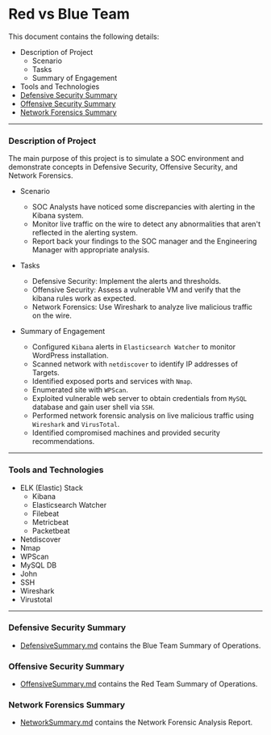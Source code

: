 # Red vs Blue Team

This document contains the following details:
- Description of Project
  - Scenario
  - Tasks
  - Summary of Engagement
- Tools and Technologies
- [Defensive Security Summary](DefensiveSummary.md)
- [Offensive Security Summary](OffensiveSummary.md)
- [Network Forensics Summary](NetworkSummary.md)

---

### Description of Project

The main purpose of this project is to simulate a SOC environment and demonstrate concepts in Defensive Security, Offensive Security, and Network Forensics.

  - Scenario
    - SOC Analysts have noticed some discrepancies with alerting in the Kibana system.
    - Monitor live traffic on the wire to detect any abnormalities that aren't reflected in the alerting system.
    - Report back your findings to the SOC manager and the Engineering Manager with appropriate analysis.

  - Tasks
    - Defensive Security: Implement the alerts and thresholds.
    - Offensive Security: Assess a vulnerable VM and verify that the kibana rules work as expected.
    - Network Forensics: Use Wireshark to analyze live malicious traffic on the wire.

  - Summary of Engagement
    - Configured `Kibana` alerts in `Elasticsearch Watcher` to monitor WordPress installation.
    - Scanned network with `netdiscover` to identify IP addresses of Targets.
    - Identified exposed ports and services with `Nmap`.
    - Enumerated site with `WPScan`.
    - Exploited vulnerable web server to obtain credentials from `MySQL` database and gain user shell via `SSH`.
    - Performed network forensic analysis on live malicious traffic using `Wireshark` and `VirusTotal`.
    - Identified compromised machines and provided security recommendations.

---

### Tools and Technologies

- ELK (Elastic) Stack
  - Kibana
  - Elasticsearch Watcher
  - Filebeat
  - Metricbeat
  - Packetbeat
- Netdiscover
- Nmap
- WPScan
- MySQL DB
- John
- SSH
- Wireshark
- Virustotal

---

### Defensive Security Summary

  - [DefensiveSummary.md](DefensiveSummary.md) contains the Blue Team Summary of Operations.

### Offensive Security Summary

  - [OffensiveSummary.md](OffensiveSummary.md) contains the Red Team Summary of Operations.

### Network Forensics Summary

  - [NetworkSummary.md](NetworkSummary.md) contains the Network Forensic Analysis Report.
